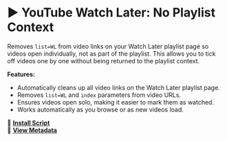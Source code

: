 # ▶️ YouTube Watch Later: No Playlist Context

Removes `list=WL` from video links on your Watch Later playlist page so videos open individually, not as part of the playlist. This allows you to tick off videos one by one without being returned to the playlist context.


**Features:**

- Automatically cleans up all video links on the Watch Later playlist page.
- Removes `list=WL` and `index` parameters from video URLs.
- Ensures videos open solo, making it easier to mark them as watched.
- Works automatically as you browse or as new videos load.


🔗 [**Install Script**](https://updates.benjifox.gay/youtube.com.user.js)  
🧠 [**View Metadata**](https://updates.benjifox.gay/youtube.com.meta.js)
